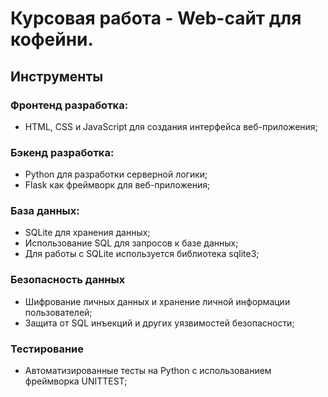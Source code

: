 # Курсовая работа - Web-сайт для кофейни.

## Инструменты
### Фронтенд разработка:
  - HTML, CSS и JavaScript для создания интерфейса веб-приложения;
### Бэкенд разработка:
  - Python для разработки серверной логики;
  - Flask как фреймворк для веб-приложения;
### База данных:
  - SQLite для хранения данных;
  - Использование SQL для запросов к базе данных;
  - Для работы с SQLite используется библиотека sqlite3;
### Безопасность данных
  - Шифрование личных данных и хранение личной информации пользователей;
  - Защита от SQL инъекций и других уязвимостей безопасности;
### Тестирование
  - Автоматизированные тесты на Python с использованием фреймворка UNITTEST;
